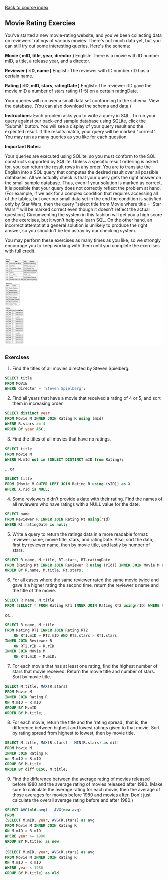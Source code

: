 [Back to course index](./index.md)

## Movie Rating Exercies

You've started a new movie-rating website, and you've been collecting data on reviewers' ratings of various movies. There's not much data yet, but you can still try out some interesting queries. Here's the schema:

**Movie ( mID, title, year, director )**
English: There is a movie with ID number mID, a title, a release year, and a director.

**Reviewer ( rID, name )**
English: The reviewer with ID number rID has a certain name.

**Rating ( rID, mID, stars, ratingDate )**
English: The reviewer rID gave the movie mID a number of stars rating (1-5) on a certain ratingDate.

Your queries will run over a small data set conforming to the schema. View the database. (You can also download the schema and data.)

**Instructions**: Each problem asks you to write a query in SQL. To run your query against our back-end sample database using SQLite, click the "Submit" button. You will see a display of your query result and the expected result. If the results match, your query will be marked "correct". You may run as many queries as you like for each question.

**Important Notes**:

Your queries are executed using SQLite, so you must conform to the SQL constructs supported by SQLite.
Unless a specific result ordering is asked for, you can return the result rows in any order.
You are to translate the English into a SQL query that computes the desired result over all possible databases. All we actually check is that your query gets the right answer on the small sample database. Thus, even if your solution is marked as correct, it is possible that your query does not correctly reflect the problem at hand. (For example, if we ask for a complex condition that requires accessing all of the tables, but over our small data set in the end the condition is satisfied only by Star Wars, then the query "select title from Movie where title = 'Star Wars'" will be marked correct even though it doesn't reflect the actual question.) Circumventing the system in this fashion will get you a high score on the exercises, but it won't help you learn SQL. On the other hand, an incorrect attempt at a general solution is unlikely to produce the right answer, so you shouldn't be led astray by our checking system.

You may perform these exercises as many times as you like, so we strongly encourage you to keep working with them until you complete the exercises with full credit.

![Movie Rating Exercises Database](./assets/movie-rating-exercise-db.png)

### Exercises

1. Find the titles of all movies directed by Steven Spielberg.

```SQL
SELECT title
FROM MOVIE
WHERE director = 'Steven Spielberg';
```

2. Find all years that have a movie that received a rating of 4 or 5, and sort them in increasing order.

```SQL
SELECT distinct year
FROM Movie M INNER JOIN Rating R using (mId)
WHERE R.stars >= 4
ORDER BY year ASC;
```

3.  Find the titles of all movies that have no ratings.

```SQL
SELECT title
FROM Movie M
WHERE M.mId not in (SELECT DISTINCT mID from Rating);
```

... or

```SQL
SELECT title
FROM (Movie M OUTER LEFT JOIN Rating R using (sID)) as X
WHERE X.rId is NULL;
```

4. Some reviewers didn't provide a date with their rating. Find the names of all reviewers who have ratings with a NULL value for the date.

```SQL
SELECT name
FROM Reviewer R INNER JOIN Rating Rt using(rId)
WHERE Rt.ratingDate is null;
```

5.  Write a query to return the ratings data in a more readable format: reviewer name, movie title, stars, and ratingDate. Also, sort the data, first by reviewer name, then by movie title, and lastly by number of stars.

```SQL
SELECT R.name, M.title, RT.stars, RT.ratingDate
FROM (Rating Rt INNER JOIN Reviewer R using (rId)) INNER JOIN Movie M using (mId)
ORDER BY R.name, M.title, Rt.stars;
```

6.  For all cases where the same reviewer rated the same movie twice and gave it a higher rating the second time, return the reviewer's name and the title of the movie.

```SQL
SELECT R.name, M.title
FROM (SELECT * FROM Rating RT1 INNER JOIN Rating RT2 using(rID) WHERE RT1.mID = RT2.mID and RT2.stars > RT1.stars and RT2.ratingDate > RT1.ratingDate) INNER JOIN Reviewer R using (rID) INNER JOIN Movie M using(mID);
```

or...

```SQL
SELECT R.name, M.title
FROM Rating RT1 INNER JOIN Rating RT2
    ON RT1.mID = RT2.mID AND RT2.stars > RT1.stars
INNER JOIN Reviewer R
    ON RT2.rID = R.rID
INNER JOIN Movie M
    ON RT1.mID = M.mID;
```

7.  For each movie that has at least one rating, find the highest number of stars that movie received. Return the movie title and number of stars. Sort by movie title.

```SQL
SELECT M.title, MAX(R.stars)
FROM Movie M
INNER JOIN Rating R
ON M.mID = R.mID
GROUP BY M.mID
ORDER BY M.title;
```

8. For each movie, return the title and the 'rating spread', that is, the difference between highest and lowest ratings given to that movie. Sort by rating spread from highest to lowest, then by movie title.

```SQL
SELECT M.title, MAX(R.stars) - MIN(R.stars) as diff
FROM Movie M
INNER JOIN Rating R
on M.mID = R.mID
GROUP BY M.title
ORDER BY diff DESC, M.title;
```

9. Find the difference between the average rating of movies released before 1980 and the average rating of movies released after 1980. (Make sure to calculate the average rating for each movie, then the average of those averages for movies before 1980 and movies after. Don't just calculate the overall average rating before and after 1980.)

```SQL
SELECT AVG(old.avg) - AVG(new.avg)
FROM
(SELECT M.mID, year, AVG(R.stars) as avg
FROM Movie M INNER JOIN Rating R
ON M.mID = R.mID
WHERE year >= 1980
GROUP BY M.title) as new
,
(SELECT M.mID, year, AVG(R.stars) as avg
FROM Movie M INNER JOIN Rating R
ON M.mID = R.mID
WHERE year < 1980
GROUP BY M.title) as old
```
